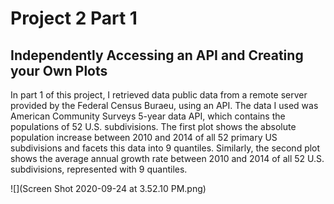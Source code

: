 # Project 2 Part 1

## Independently Accessing an API and Creating your Own Plots

In part 1 of this project, I retrieved data public data from a remote server provided by the Federal Census Buraeu, using an API. The data I used was American Community Surveys 5-year data API, which contains the populations of 52 U.S. subdivisions. The first plot shows the absolute population increase between 2010 and 2014 of all 52 primary US subdivisions and facets this data into 9 quantiles. Similarly, the second plot shows the average annual growth rate between 2010 and 2014 of all 52 U.S. subdivisions, represented with 9 quantiles. 

![](Screen Shot 2020-09-24 at 3.52.10 PM.png)

